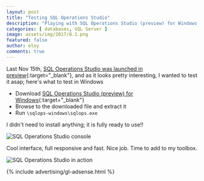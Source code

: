 ```yaml
---
layout: post
title: "Testing SQL Operations Studio"
description: "Playing with SQL Operations Studio (preview) for Windows, a light (portable) app to manage SQL Server workloads"
categories: [ databases, SQL Server ]
image: assets/img/2017/8.1.png
featured: false
author: eloy
comments: true
---
```


Last Nov 15th, [SQL Operations Studio was launched in preview](https://blogs.technet.microsoft.com/dataplatforminsider/2017/11/15/announcing-sql-operations-studio-for-preview/){:target="_blank"}, and as it looks pretty interesting, I wanted to test it asap; here's what to test in Windows

* Download [SQL Operations Studio (preview) for Windows](https://go.microsoft.com/fwlink/?linkid=862648){:target="_blank"}
* Browse to the downloaded file and extract it
* Run `\sqlops-windows\sqlops.exe`

I didn't need to install anything; it is fully ready to use!!

![SQL Operations Studio console]({{site.baseurl}}/assets/img/2017/8.1.png)

Cool interface, full responsive and fast. Nice job. Time to add to my toolbox.

![SQL Operations Studio in action]({{site.baseurl}}/assets/img/2017/8.2.png)

{% include advertising/gl-adsense.html %}